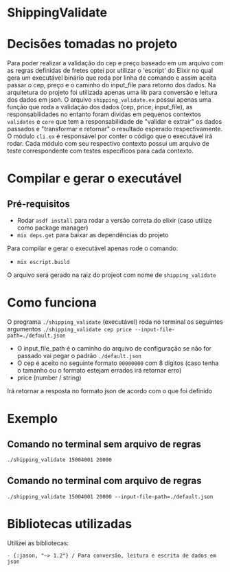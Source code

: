 # ShippingValidate

# Decisões tomadas no projeto

  Para poder realizar a validação do cep e preço baseado em um arquivo com as regras definidas de fretes
optei por utilizar o 'escript' do Elixir no qual gera um executável binário que roda por linha de comando
e assim aceita passar o cep, preço e o caminho do input_file para retorno dos dados.
  Na arquitetura do projeto foi utilizada apenas uma lib para conversão e leitura dos dados em json.
O arquivo `shipping_validate.ex` possui apenas uma função que roda a validação dos dados (cep, price, input_file),
as responsabilidades no entanto foram dividas em pequenos contextos `validates` e `core` que tem a responsabilidade de
"validar e extrair" os dados passados e "transformar e retornar" o resultado esperado respectivamente.
  O módulo `cli.ex` é responsável por conter o código que o executável irá rodar.
  Cada módulo com seu respectivo contexto possui um arquivo de teste correspondente com testes específicos para cada contexto.

# Compilar e gerar o executável

  ## Pré-requisitos

  - Rodar `asdf install` para rodar a versão correta do elixir (caso utilize como package manager)
  - `mix deps.get` para baixar as dependências do projeto

  Para compilar e gerar o executável apenas rode o comando:

  - `mix escript.build`

  O arquivo será gerado na raiz do projeot com nome de `shipping_validate`

# Como funciona

  O programa `./shipping_validate` (executável) roda no terminal os seguintes argumentos
  `./shipping_validate cep price --input-file-path=./default.json`

  - O input_file_path é o caminho do arquivo de configuração se não for passado vai pegar o padrão `./default.json`
  - O cep é aceito no seguinte formato `00000000` com 8 dígitos (caso tenha o tamanho ou o formato estejam errados irá retornar erro)
  - price (number / string)
  
  Irá retornar a resposta no formato json de acordo com o que foi definido

# Exemplo

  ## Comando no terminal sem arquivo de regras

  `./shipping_validate 15004001 20000`
  
  ## Comando no terminal com arquivo de regras
  
  `./shipping_validate 15004001 20000 --input-file-path=./default.json`

# Bibliotecas utilizadas

  Utilizei as bibliotecas:

    - {:jason, "~> 1.2"} / Para conversão, leitura e escrita de dados em json